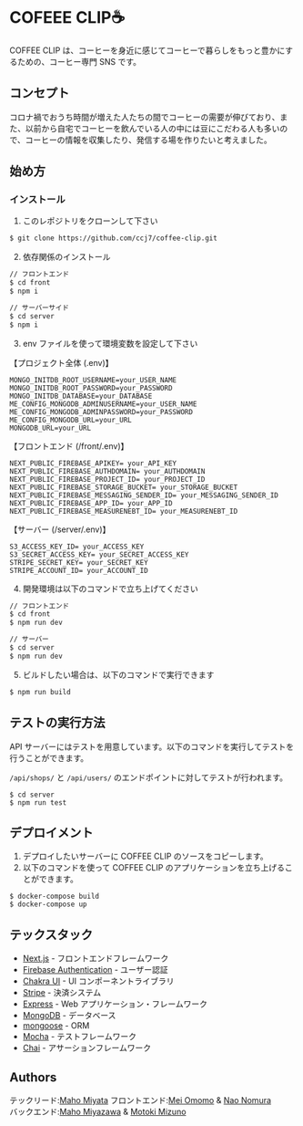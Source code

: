 # COFEEE CLIP☕️

COFFEE CLIP は、コーヒーを身近に感じてコーヒーで暮らしをもっと豊かにするための、コーヒー専門 SNS です。

## コンセプト

コロナ禍でおうち時間が増えた人たちの間でコーヒーの需要が伸びており、また、以前から自宅でコーヒーを飲んでいる人の中には豆にこだわる人も多いので、コーヒーの情報を収集したり、発信する場を作りたいと考えました。

## 始め方

### インストール

1. このレポジトリをクローンして下さい

```sh
$ git clone https://github.com/ccj7/coffee-clip.git
```

2. 依存関係のインストール

```sh
// フロントエンド
$ cd front
$ npm i

// サーバーサイド
$ cd server
$ npm i
```

3. env ファイルを使って環境変数を設定して下さい

【プロジェクト全体 (.env)】

```
MONGO_INITDB_ROOT_USERNAME=your_USER_NAME
MONGO_INITDB_ROOT_PASSWORD=your_PASSWORD
MONGO_INITDB_DATABASE=your_DATABASE
ME_CONFIG_MONGODB_ADMINUSERNAME=your_USER_NAME
ME_CONFIG_MONGODB_ADMINPASSWORD=your_PASSWORD
ME_CONFIG_MONGODB_URL=your_URL
MONGODB_URL=your_URL
```

【フロントエンド (/front/.env)】

```
NEXT_PUBLIC_FIREBASE_APIKEY= your_API_KEY
NEXT_PUBLIC_FIREBASE_AUTHDOMAIN= your_AUTHDOMAIN
NEXT_PUBLIC_FIREBASE_PROJECT_ID= your_PROJECT_ID
NEXT_PUBLIC_FIREBASE_STORAGE_BUCKET= your_STORAGE_BUCKET
NEXT_PUBLIC_FIREBASE_MESSAGING_SENDER_ID= your_MESSAGING_SENDER_ID
NEXT_PUBLIC_FIREBASE_APP_ID= your_APP_ID
NEXT_PUBLIC_FIREBASE_MEASURENEBT_ID= your_MEASURENEBT_ID
```

【サーバー (/server/.env)】

```
S3_ACCESS_KEY_ID= your_ACCESS_KEY
S3_SECRET_ACCESS_KEY= your_SECRET_ACCESS_KEY
STRIPE_SECRET_KEY= your_SECRET_KEY
STRIPE_ACCOUNT_ID= your_ACCOUNT_ID
```

4. 開発環境は以下のコマンドで立ち上げてください

```bash
// フロントエンド
$ cd front
$ npm run dev

// サーバー
$ cd server
$ npm run dev
```

5. ビルドしたい場合は、以下のコマンドで実行できます

```bash
$ npm run build
```

## テストの実行方法

API サーバーにはテストを用意しています。以下のコマンドを実行してテストを行うことができます。

`/api/shops/` と `/api/users/` のエンドポイントに対してテストが行われます。

```
$ cd server
$ npm run test
```

## デプロイメント

1. デプロイしたいサーバーに COFFEE CLIP のソースをコピーします。
2. 以下のコマンドを使って COFFEE CLIP のアプリケーションを立ち上げることができます。

```
$ docker-compose build
$ docker-compose up
```

## テックスタック

- [Next.js](https://nextjs.org/) - フロントエンドフレームワーク
- [Firebase Authentication](https://firebase.google.com/docs/auth/) - ユーザー認証
- [Chakra UI](https://chakra-ui.com/) - UI コンポーネントライブラリ
- [Stripe](https://stripe.com/jp) - 決済システム
- [Express](http://expressjs.com/) - Web アプリケーション・フレームワーク
- [MongoDB](https://www.mongodb.com/) - データベース
- [mongoose](https://mongoosejs.com/) - ORM
- [Mocha](https://mochajs.org/) - テストフレームワーク
- [Chai](https://www.chaijs.com/) - アサーションフレームワーク

## Authors

テックリード:[Maho Miyata](https://github.com/mahomiyata)
フロントエンド:[Mei Omomo](https://github.com/mei-omomo) & [Nao Nomura](https://github.com/naonmr)  
バックエンド:[Maho Miyazawa](https://github.com/Maho-Miyazawa) & [Motoki Mizuno](https://github.com/Motoki-tech)
